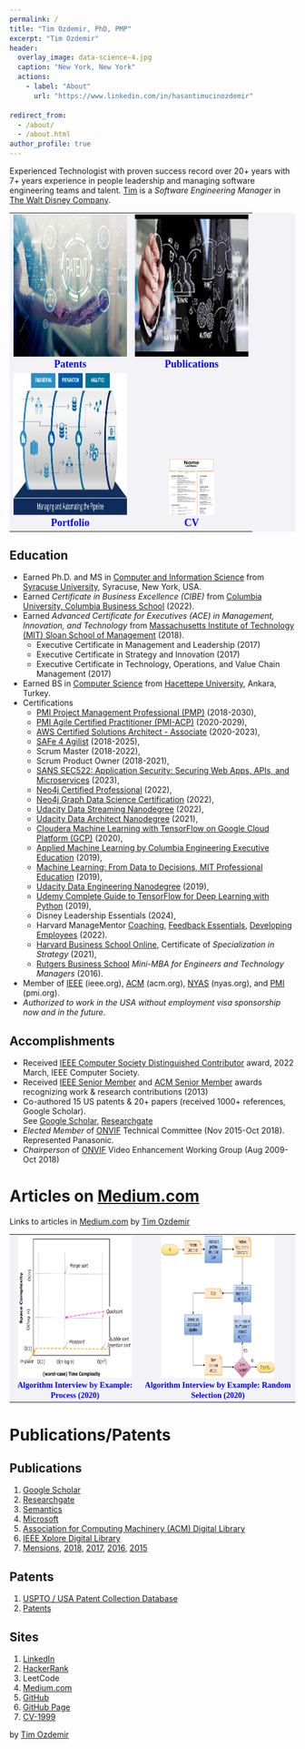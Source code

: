 ```yaml
---
permalink: /
title: "Tim Ozdemir, PhD, PMP"
excerpt: "Tim Ozdemir"
header:
  overlay_image: data-science-4.jpg 
  caption: "New York, New York"
  actions:
    - label: "About"
      url: "https://www.linkedin.com/in/hasantimucinozdemir"

redirect_from: 
  - /about/
  - /about.html  
author_profile: true
---
```



Experienced Technologist with proven success record over 20+ years with 7+ years experience in people leadership and managing software engineering teams and talent. 
[Tim](https://www.linkedin.com/in/hasantimucinozdemir) is a <i>Software Engineering Manager</i> in
[The Walt Disney Company](http://www.disney.com).  

<table style="border: none;margin: 0px auto;vertical-align:bottom;background-color:#f3f2f7">   

<tr>
<td style="white-space:wrap;text-align:center;vertical-align:bottom">
<a href="https://ozdemirht.github.io/patents/">
<img src="/images/patent.jpg" alt="https://ozdemirht.github.io/" width="200" height="250">
</a>
<br> <span style="font-weight:bold;font-family:verdana;color:blue;font-size:18px">Patents</span>
</td>

<td style="white-space:wrap;text-align:center;vertical-align:bottom"> 
<a href="https://ozdemirht.github.io/publications/">
<img src="/images/research-and-development.jpg" alt="https://ozdemirht.github.io/" width="200" height="250">
</a> 
<br> <span style="font-weight:bold;font-family:verdana;color:blue;font-size:18px">Publications</span>  
</td>
</tr>

<tr> 
<td style="white-space:wrap;text-align:center;vertical-align:bottom">
<a href="https://ozdemirht.github.io/portfolio/"> 
<img src="/images/de-concept.png" alt="https://ozdemirht.github.io/" width="200" height="250">
</a>
<br> <span style="font-weight:bold;font-family:verdana;color:blue;font-size:18px">Portfolio</span>   
</td>

<td style="white-space:wrap;text-align:center;vertical-align:bottom">
<a href="https://ozdemirht.github.io/cv/">
<img src="/images/cv-resume-photo-2.jpg" alt="https://ozdemirht.github.io/" width="80" height="100">
</a>
<br> <span style="font-weight:bold;font-family:verdana;color:blue;font-size:18px">CV</span>    
</td>
</tr> 

</table> 

Education
------
  - Earned Ph.D. and MS in [Computer and Information Science](https://eng-cs.syr.edu/) from [Syracuse University](https://www.syracuse.edu/), Syracuse, New York, USA. 
  - Earned <i>Certificate in Business Excellence (CIBE)</i> from [Columbia University, Columbia Business School](https://execed.business.columbia.edu/certificates) (2022). 
  - Earned <i>Advanced Certificate for Executives (ACE) in Management, Innovation, and Technology</i> from [Massachusetts Institute of Technology (MIT) Sloan School of Management](https://mitsloan.mit.edu/) (2018). 
    - Executive Certificate in Management and Leadership (2017)
    - Executive Certificate in Strategy and Innovation (2017)
    - Executive Certificate in Technology, Operations, and Value Chain Management (2017)
  - Earned BS in [Computer Science](https://www.cs.hacettepe.edu.tr/index.html) from [Hacettepe University](https://www.hacettepe.edu.tr/english/), Ankara, Turkey.
- Certifications  
  - [PMI Project Management Professional (PMP)](https://www.pmi.org/) (2018-2030), 
  - [PMI Agile Certified Practitioner (PMI-ACP)](https://www.pmi.org/) (2020-2029),  
  - [AWS Certified Solutions Architect - Associate](https://aws.amazon.com/certification/certified-solutions-architect-associate/) (2020-2023), 
  - [SAFe 4 Agilist](https://www.scaledagile.com/certification/certified-safe-agilist/) (2018-2025),  
  - Scrum Master  (2018-2022), 
  - Scrum Product Owner (2018-2021),
  - [SANS SEC522: Application Security: Securing Web Apps, APIs, and Microservices](https://www.sans.org/cyber-security-courses/application-security-securing-web-apps-api-microservices/) (2023), 
  - [Neo4j Certified Professional](https://graphacademy.neo4j.com/u/ceb58edf-7d23-451b-9a1a-923e8cbf215c/neo4j-certification/#.YwS7TqI3YZw.link) (2022),
  - [Neo4j Graph Data Science Certification](https://graphacademy.neo4j.com/u/ceb58edf-7d23-451b-9a1a-923e8cbf215c/gds-certification/#.YwS7pyPHyQg.link) (2022),
  - [Udacity Data Streaming Nanodegree](https://www.udacity.com/course/data-streaming-nanodegree--nd029) (2022),  
  - [Udacity Data Architect Nanodegree](https://www.udacity.com/course/data-architect-nanodegree--nd038) (2021),
  - [Cloudera Machine Learning with TensorFlow on Google Cloud Platform (GCP)](https://www.coursera.org/specializations/machine-learning-tensorflow-gcp) (2020),
  - [Applied Machine Learning by Columbia Engineering Executive Education](https://online-exec.cvn.columbia.edu/applied-machine-learning) (2019),
  - [Machine Learning: From Data to Decisions, MIT Professional Education](https://professionalonline1.mit.edu/machine-learning/index.php) (2019),
  - [Udacity Data Engineering Nanodegree](https://www.udacity.com/course/data-engineer-nanodegree--nd027) (2019),
  - [Udemy Complete Guide to TensorFlow for Deep Learning with Python]() (2019), 
  - Disney Leadership Essentials (2024),
  - Harvard ManageMentor [Coaching](https://hbr.org/learning), [Feedback Essentials](https://hbr.org/learning), [Developing Employees](https://hbr.org/learning) (2022).
  - [Harvard Business School Online](https://online.hbs.edu/subjects/strategy/), Certificate of <i>Specialization in Strategy</i> (2021), 
  - [Rutgers Business School](https://www.business.rutgers.edu/executive-education) <i>Mini-MBA for Engineers and Technology Managers</i> (2016).
- Member of [IEEE](https://www.ieee.org/) (ieee.org), [ACM](https://www.acm.org) (acm.org), [NYAS](https://www.nyas.org) (nyas.org), and [PMI](https://www.pmi.org/) (pmi.org). 
- <i>Authorized to work in the USA without employment visa sponsorship now and in the future</i>. 

Accomplishments
------
- Received [IEEE Computer Society Distinguished Contributor](https://www.computer.org/press-room/2022-news/ieee-cs-honors-2021-distinguished-contributors) award, 2022 March, IEEE Computer Society. 
- Received [IEEE Senior Member](https://www.ieee.org/membership/senior/) and [ACM Senior Member](https://awards.acm.org/senior-members) awards recognizing work & research contributions (2013)
- Co-authored 15 US patents & 20+ papers (received 1000+ references, Google Scholar).  
See [Google Scholar](http://scholar.google.com/citations?user=JCFmKSkAAAAJ&hl=en), [Researchgate](https://www.researchgate.net/profile/Hasan_Timucin_Ozdemir)
- <i>Elected Member</i> of [ONVIF](https://www.onvif.org/) Technical Committee (Nov 2015-Oct 2018). Represented Panasonic.
- <i>Chairperson</i> of [ONVIF](https://www.onvif.org/) Video Enhancement Working Group (Aug 2009-Oct 2018)

Articles on [Medium.com](http://medium.com)
======
Links to articles in [Medium.com](https://medium.com/@ozdemirtim/) by [Tim Ozdemir](https://www.linkedin.com/in/hasantimucinozdemir)

<table style="border: none;margin: 0px auto;vertical-align:bottom;background-color:#f3f2f7">   
<tr>
<td style="white-space:wrap;text-align:center;vertical-align:bottom">
<a href="https://medium.com/@ozdemirtim/algorithm-interview-by-example-process-d12a70202c9f">
<img src="/images/medium-a1.png" alt="https://medium.com/@ozdemirtim" width="200" height="250"> 
</a>
<br> <span style="font-weight:bold;font-family:verdana;color:blue;font-size:14px">Algorithm Interview by Example: Process (2020)</span> 
</td>

<td style="white-space:wrap;text-align:center;vertical-align:bottom">  
<a href="https://medium.com/@ozdemirtim/algorithm-interview-by-example-random-selection-42bf4aaad9e2">
<img src="/images/medium-a2.png" alt="https://medium.com/@ozdemirtim" width="200" height="250">
</a>  
<br> <span style="font-weight:bold;font-family:verdana;color:blue;font-size:14px">Algorithm Interview by Example: Random Selection (2020)</span>  
</td>
</tr> 
</table> 

<p> </p>

Publications/Patents
======

Publications
------
1. [Google Scholar](http://scholar.google.com/citations?user=JCFmKSkAAAAJ&hl=en)
1. [Researchgate](https://www.researchgate.net/profile/Hasan_Timucin_Ozdemir)
1. [Semantics](https://www.semanticscholar.org/author/H.-Ozdemir/40625437)
1. [Microsoft](https://academic.microsoft.com/search?q=hasan%20timucin%20ozdemir)
1. [Association for Computing Machinery (ACM) Digital Library](https://dl.acm.org/profile/81100197448)
1. [IEEE Xplore Digital Library](https://ieeexplore.ieee.org/author/37539920000)
1. [Mensions](https://www.securityinformed.com/people/hasan-ozdemir.html), [2018](https://www.securityinformed.com/news/onvif-annual-meeting-technical-committees-co-227-ga-co-1277-ga-co-1286-ga-co-2173-ga-co-3101-ga-co-3289-ga-co-3425-ga-co-4261-ga-co-8173-ga-co-8421-ga-co-11239-ga-co-14002-ga.1543999220.html), [2017](https://www.securityinformed.com/news/onvif-hosts-2017-membership-meeting-accomplishments-outlook-co-3101-ga-co-227-ga-co-289-ga-co-2654-ga-co-4261-ga-co-2566-ga-co-9381-ga-co-3425-ga-co-2173-ga-co-8173-ga-co-1277-ga-co-1286-ga-co-9935-ga-co-8421-ga.24101.html), [2016](https://www.securityinformed.com/news/onvif-highlights-accomplishments-2016-annual-membership-meeting-co-3101-ga-co-227-ga-co-289-ga-co-2654-ga-co-4261-ga-co-13220-ga-co-2173-ga-co-8173-ga-co-6080-ga-co-1286-ga-co-3289-ga.21799.html), [2015](https://www.securityinformed.com/news/onvif-hosts-2015-membership-meeting-elections-co-7254-ga-co-289-ga-co-10288-ga-co-9294-ga-co-8173-ga-co-6080-ga-co-1286-ga-co-1546-ga-co-9935-ga-co-13357-ga.18950.html)

Patents
------
1. [USPTO / USA Patent Collection Database](http://patft.uspto.gov/netacgi/nph-Parser?Sect1=PTO2&Sect2=HITOFF&u=%2Fnetahtml%2FPTO%2Fsearch-adv.htm&r=0&p=1&f=S&l=50&Query=in%2Fozdemir+and+%28timucin+or+hasan%29&d=PTXT)
1. [Patents](https://patents.google.com/?inventor=Hasan+Timucin+OZDEMIR)

Sites
------
1. [LinkedIn](https://www.linkedin.com/in/hasantimucinozdemir)
1. [HackerRank](https://www.hackerrank.com/profile/ozdtm2019)
1. LeetCode
1. [Medium.com](https://medium.com/@ozdemirtim/)
1. [GitHub](https://github.com/ozdemirht)
1. [GitHub Page](https://ozdemirht.github.io/)
2. [CV-1999](https://infomall.org/sites/dsc/storage1/c3/shared/home/msen7/packing/CURRENT/npac/home/msen7/util/CV/cirvitae.html)


by [Tim Ozdemir](https://www.linkedin.com/in/hasantimucinozdemir)

